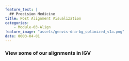 ```yaml
---
feature_text: |
  ## Precision Medicine
title: Post Alignment Visualization
categories:
    - Module-03-Align
feature_image: "assets/genvis-dna-bg_optimized_v1a.png"
date: 0003-04-01
---
```


### View some of our alignments in IGV



